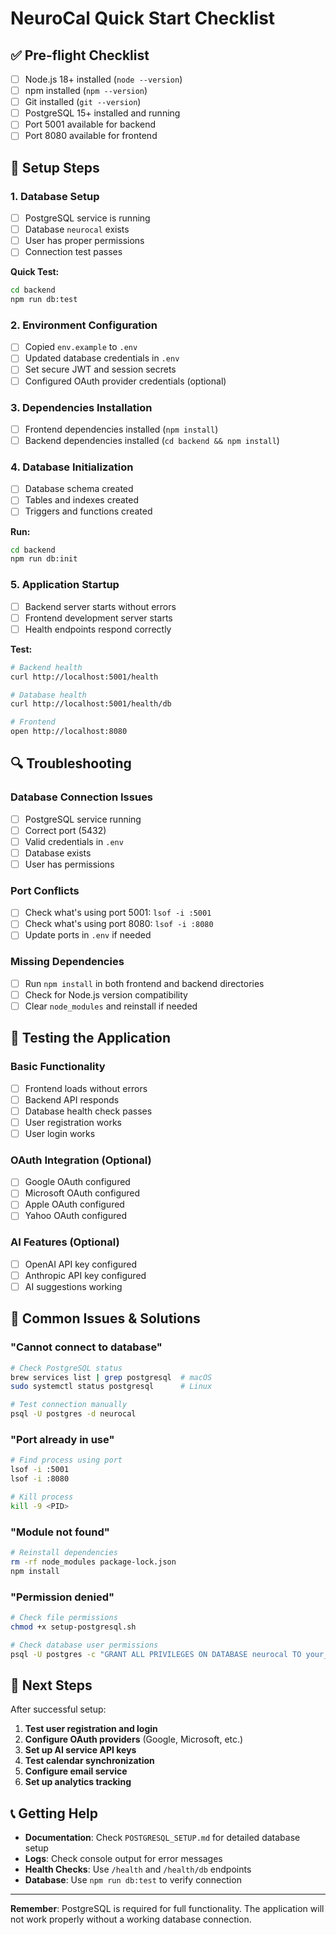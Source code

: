 # NeuroCal Quick Start Checklist

## ✅ Pre-flight Checklist

- [ ] Node.js 18+ installed (`node --version`)
- [ ] npm installed (`npm --version`)
- [ ] Git installed (`git --version`)
- [ ] PostgreSQL 15+ installed and running
- [ ] Port 5001 available for backend
- [ ] Port 8080 available for frontend

## 🚀 Setup Steps

### 1. Database Setup
- [ ] PostgreSQL service is running
- [ ] Database `neurocal` exists
- [ ] User has proper permissions
- [ ] Connection test passes

**Quick Test:**
```bash
cd backend
npm run db:test
```

### 2. Environment Configuration
- [ ] Copied `env.example` to `.env`
- [ ] Updated database credentials in `.env`
- [ ] Set secure JWT and session secrets
- [ ] Configured OAuth provider credentials (optional)

### 3. Dependencies Installation
- [ ] Frontend dependencies installed (`npm install`)
- [ ] Backend dependencies installed (`cd backend && npm install`)

### 4. Database Initialization
- [ ] Database schema created
- [ ] Tables and indexes created
- [ ] Triggers and functions created

**Run:**
```bash
cd backend
npm run db:init
```

### 5. Application Startup
- [ ] Backend server starts without errors
- [ ] Frontend development server starts
- [ ] Health endpoints respond correctly

**Test:**
```bash
# Backend health
curl http://localhost:5001/health

# Database health
curl http://localhost:5001/health/db

# Frontend
open http://localhost:8080
```

## 🔍 Troubleshooting

### Database Connection Issues
- [ ] PostgreSQL service running
- [ ] Correct port (5432)
- [ ] Valid credentials in `.env`
- [ ] Database exists
- [ ] User has permissions

### Port Conflicts
- [ ] Check what's using port 5001: `lsof -i :5001`
- [ ] Check what's using port 8080: `lsof -i :8080`
- [ ] Update ports in `.env` if needed

### Missing Dependencies
- [ ] Run `npm install` in both frontend and backend directories
- [ ] Check for Node.js version compatibility
- [ ] Clear `node_modules` and reinstall if needed

## 📱 Testing the Application

### Basic Functionality
- [ ] Frontend loads without errors
- [ ] Backend API responds
- [ ] Database health check passes
- [ ] User registration works
- [ ] User login works

### OAuth Integration (Optional)
- [ ] Google OAuth configured
- [ ] Microsoft OAuth configured
- [ ] Apple OAuth configured
- [ ] Yahoo OAuth configured

### AI Features (Optional)
- [ ] OpenAI API key configured
- [ ] Anthropic API key configured
- [ ] AI suggestions working

## 🚨 Common Issues & Solutions

### "Cannot connect to database"
```bash
# Check PostgreSQL status
brew services list | grep postgresql  # macOS
sudo systemctl status postgresql      # Linux

# Test connection manually
psql -U postgres -d neurocal
```

### "Port already in use"
```bash
# Find process using port
lsof -i :5001
lsof -i :8080

# Kill process
kill -9 <PID>
```

### "Module not found"
```bash
# Reinstall dependencies
rm -rf node_modules package-lock.json
npm install
```

### "Permission denied"
```bash
# Check file permissions
chmod +x setup-postgresql.sh

# Check database user permissions
psql -U postgres -c "GRANT ALL PRIVILEGES ON DATABASE neurocal TO your_user;"
```

## 🎯 Next Steps

After successful setup:
1. **Test user registration and login**
2. **Configure OAuth providers** (Google, Microsoft, etc.)
3. **Set up AI service API keys**
4. **Test calendar synchronization**
5. **Configure email service**
6. **Set up analytics tracking**

## 📞 Getting Help

- **Documentation**: Check `POSTGRESQL_SETUP.md` for detailed database setup
- **Logs**: Check console output for error messages
- **Health Checks**: Use `/health` and `/health/db` endpoints
- **Database**: Use `npm run db:test` to verify connection

---

**Remember**: PostgreSQL is required for full functionality. The application will not work properly without a working database connection.
